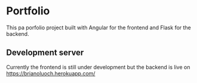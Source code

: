 # Portfolio

This pa porfolio project built with Angular for the frontend and Flask for the backend.

## Development server

Currently the frontend is still under development but the backend is live on https://brianoluoch.herokuapp.com/

